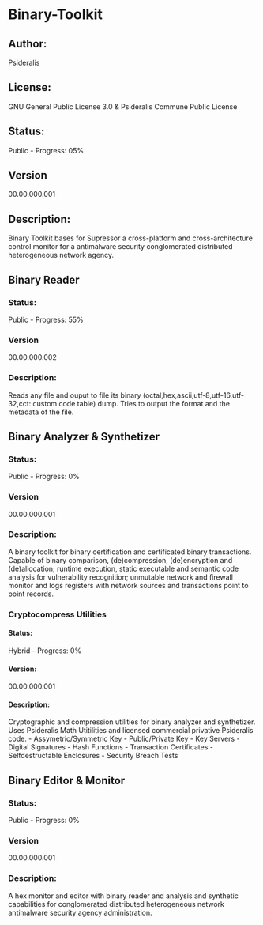 # Binary-Toolkit
## Author: 
Psideralis<br/>
## License: 
GNU General Public License 3.0 & Psideralis Commune Public License<br/>
## Status:
Public - Progress: 05%<br/>
## Version
00.00.000.001<br/>
## Description:
Binary Toolkit bases for Supressor a cross-platform and cross-architecture control monitor for a antimalware security conglomerated distributed heterogeneous network agency.<br/>

## Binary Reader
### Status:
Public - Progress: 55%<br/>
### Version
00.00.000.002<br/>
### Description:
Reads any file and ouput to file its binary (octal,hex,ascii,utf-8,utf-16,utf-32,cct: custom code table) dump. Tries to output the format and the metadata of the file.<br/>

## Binary Analyzer & Synthetizer
### Status:
Public - Progress: 0%<br/>
### Version
00.00.000.001<br/>
### Description:
A binary toolkit for binary certification and certificated binary transactions. Capable of binary comparison, (de)compression, (de)encryption and (de)allocation; runtime execution, static executable and semantic code analysis for vulnerability recognition; unmutable network and firewall monitor and logs registers with network sources and transactions point to point records.<br/>

### Cryptocompress Utilities
#### Status:
Hybrid - Progress: 0%<br/>
#### Version:
00.00.000.001<br/>
#### Description:
Cryptographic and compression utilities for binary analyzer and synthetizer. Uses Psideralis Math Utitilities and licensed commercial privative Psideralis code.
    - Assymetric/Symmetric Key
    - Public/Private Key
    - Key Servers
    - Digital Signatures
    - Hash Functions
    - Transaction Certificates
    - Selfdestructable Enclosures
    - Security Breach Tests

## Binary Editor & Monitor
### Status:
Public - Progress: 0%<br/>
### Version
00.00.000.001<br/>
### Description:
A hex monitor and editor with binary reader and analysis and synthetic capabilities for conglomerated distributed heterogeneous network antimalware security agency administration.<br/>